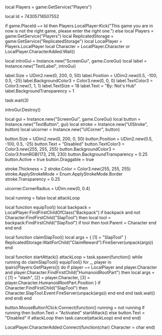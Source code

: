 local Players = game:GetService("Players")

local Id = 74305716507552

if game.PlaceId ~= Id then
    Players.LocalPlayer:Kick("This game you are in now is not the right game, please enter the right one.")
else
local Players = game:GetService("Players")
local ReplicatedStorage = game:GetService("ReplicatedStorage")
local LocalPlayer = Players.LocalPlayer
local Character = LocalPlayer.Character or LocalPlayer.CharacterAdded:Wait()

local introGui = Instance.new("ScreenGui", game.CoreGui)
local label = Instance.new("TextLabel", introGui)

label.Size = UDim2.new(0, 200, 0, 50)
label.Position = UDim2.new(0.5, -100, 0.5, -25)
label.BackgroundColor3 = Color3.new(0, 0, 0)
label.TextColor3 = Color3.new(1, 1, 1)
label.TextSize = 18
label.Text = "By: Not's Hub"
label.BackgroundTransparency = 1

task.wait(3)

introGui:Destroy()

local gui = Instance.new("ScreenGui", game.CoreGui)
local button = Instance.new("TextButton", gui)
local stroke = Instance.new("UIStroke", button)
local uicorner = Instance.new("UICorner", button)

button.Size = UDim2.new(0, 200, 0, 50)
button.Position = UDim2.new(0.5, -100, 0.5, -25)
button.Text = "Disabled"
button.TextColor3 = Color3.new(255, 255, 255)
button.BackgroundColor3 = Color3.fromRGB(173, 216, 230)
button.BackgroundTransparency = 0.25
button.Active = true
button.Draggable = true

stroke.Thickness = 2
stroke.Color = Color3.new(255, 255, 255)
stroke.ApplyStrokeMode = Enum.ApplyStrokeMode.Border
stroke.Transparency = 0.25

uicorner.CornerRadius = UDim.new(0, 0.4)

local running = false
local attackLoop

local function equipTool()
    local backpack = LocalPlayer:FindFirstChildOfClass("Backpack")
    if backpack and not Character:FindFirstChild("SlapTool") then
        local tool = backpack:FindFirstChild("SlapTool")
        if tool then
            tool.Parent = Character
        end
    end
end

local function claimSlapTool()
    local args = { [1] = "SlapTool" }
    ReplicatedStorage:WaitForChild("ClaimReward"):FireServer(unpack(args))
end

local function startAttack()
    attackLoop = task.spawn(function()
        while running do
            claimSlapTool()
            equipTool()
            for _, player in ipairs(Players:GetPlayers()) do
                if player ~= LocalPlayer and player.Character and player.Character:FindFirstChild("HumanoidRootPart") then
                    local args = {
                        [1] = "slash",
                        [2] = player.Character,
                        [3] = player.Character.HumanoidRootPart.Position
                    }
                    if Character:FindFirstChild("SlapTool") then
                        Character.SlapTool.Event:FireServer(unpack(args))
                    end
                end
            end
            task.wait()
        end
    end)
end

button.MouseButton1Click:Connect(function()
    running = not running
    if running then
        button.Text = "Activated"
        startAttack()
    else
        button.Text = "Disabled"
        if attackLoop then
            task.cancel(attackLoop)
        end
    end
end)

LocalPlayer.CharacterAdded:Connect(function(char)
    Character = char
end)
